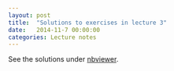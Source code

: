 ```yaml
---
layout: post
title:  "Solutions to exercises in lecture 3"
date:   2014-11-7 00:00:00
categories: Lecture notes
---
```


See the solutions under [nbviewer](http://nbviewer.ipython.org/url/raw.githubusercontent.com/ggorman/Introduction-to-programming-for-geoscientists/master/notebook/Lecture-3-Introduction-to-programming-for-geoscientists-Solutions.ipynb).


